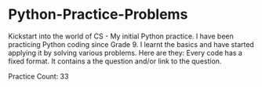 # Python-Practice-Problems
 Kickstart into the world of CS - My initial Python practice.
 I have been practicing Python coding since Grade 9. I learnt the basics and have started applying it by solving various problems.
 Here are they:
 Every code has a fixed format.
 It contains a the question and/or link to the question.

 Practice Count: 33